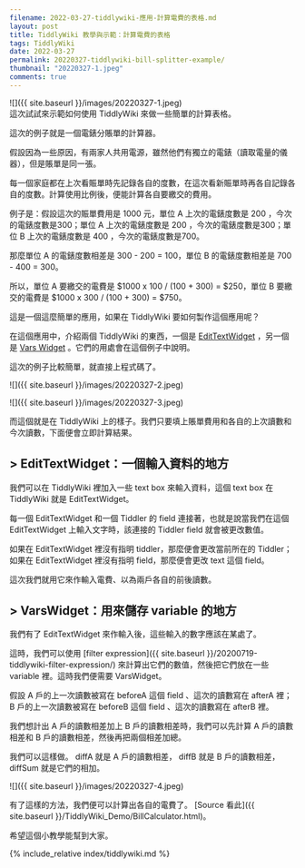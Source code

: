 ```yaml
---
filename: 2022-03-27-tiddlywiki-應用-計算電費的表格.md
layout: post
title: TiddlyWiki 教學與示範：計算電費的表格
tags: TiddlyWiki
date: 2022-03-27
permalink: 20220327-tiddlywiki-bill-splitter-example/
thumbnail: "20220327-1.jpeg"
comments: true
---
```


![]({{ site.baseurl }}/images/20220327-1.jpeg)  
這次試試來示範如何使用 TiddlyWiki 來做一些簡單的計算表格。

這次的例子就是一個電錶分賬單的計算器。

假設因為一些原因，有兩家人共用電源，雖然他們有獨立的電錶（讀取電量的儀器），但是賬單是同一張。

每一個家庭都在上次看賑單時先記錄各自的度數，在這次看新賑單時再各自記錄各自的度數。計算使用比例後，便能計算各自要繳交的費用。

例子是：假設這次的賑單費用是 1000 元，單位 A 上次的電錶度數是 200 ，今次的電錶度數是300；單位 A 上次的電錶度數是 200 ，今次的電錶度數是300；單位 B 上次的電錶度數是 400 ，今次的電錶度數是700。

那麼單位 A 的電錶度數相差是 300 - 200 = 100，單位 B 的電錶度數相差是 700 - 400 = 300。

所以，單位 A 要繳交的電費是 $1000 x 100 / (100 + 300) = $250，單位 B 要繳交的電費是 $1000 x 300 / (100 + 300) = $750。

這是一個這麼簡單的應用，如果在 TiddlyWiki 要如何製作這個應用呢？

在這個應用中，介紹兩個 TiddlyWiki 的東西，一個是 [EditTextWidget](https://tiddlywiki.com/#EditTextWidget) ，另一個是 [Vars Widget](https://tiddlywiki.com/#VarsWidget) 。它們的用處會在這個例子中說明。

這次的例子比較簡單，就直接上程式碼了。

![]({{ site.baseurl }}/images/20220327-2.jpeg)

![]({{ site.baseurl }}/images/20220327-3.jpeg)

而這個就是在 TiddlyWiki 上的樣子。我們只要填上賬單費用和各自的上次讀數和今次讀數，下面便會立即計算結果。

## > EditTextWidget：一個輸入資料的地方

我們可以在 TiddlyWiki 裡加入一些 text box 來輸入資料，這個 text box 在 TiddlyWiki 就是 EditTextWidget。

每一個 EditTextWidget 和一個 Tiddler 的 field 連接著，也就是說當我們在這個 EditTextWidget 上輸入文字時，該連接的 Tiddler field 就會被更改數值。

如果在 EditTextWidget 裡沒有指明 tiddler，那麼便會更改當前所在的 Tiddler；如果在 EditTextWidget 裡沒有指明 field，那麼便會更改 text 這個 field。 

這次我們就用它來作輸入電費、以為兩戶各自的前後讀數。

## > VarsWidget：用來儲存 variable 的地方

我們有了 EditTextWidget 來作輸入後，這些輸入的數字應該在某處了。

這時，我們可以使用 [filter expression]({{ site.baseurl }}/20200719-tiddlywiki-filter-expression/) 來計算出它們的數值，然後把它們放在一些 variable 裡。這時我們便需要 VarsWidget。

假設 A 戶的上一次讀數被寫在 beforeA 這個 field 、這次的讀數寫在 afterA 裡；B 戶的上一次讀數被寫在 beforeB 這個 field 、這次的讀數寫在 afterB 裡。

我們想計出 A 戶的讀數相差加上 B 戶的讀數相差時，我們可以先計算 A 戶的讀數相差和 B 戶的讀數相差，然後再把兩個相差加總。

我們可以這樣做。 diffA 就是 A 戶的讀數相差， diffB 就是 B 戶的讀數相差，diffSum 就是它們的相加。

![]({{ site.baseurl }}/images/20220327-4.jpeg)

有了這樣的方法，我們便可以計算出各自的電費了。 [Source 看此]({{ site.baseurl }}/TiddlyWiki_Demo/BillCalculator.html)。 

希望這個小教學能幫到大家。

{% include_relative index/tiddlywiki.md %}
